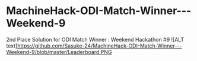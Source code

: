 # MachineHack-ODI-Match-Winner---Weekend-9
2nd Place Solution for ODI Match Winner : Weekend Hackathon #9
![ALT text]https://github.com/Sasuke-24/MachineHack-ODI-Match-Winner---Weekend-9/blob/master/Leaderboard.PNG
